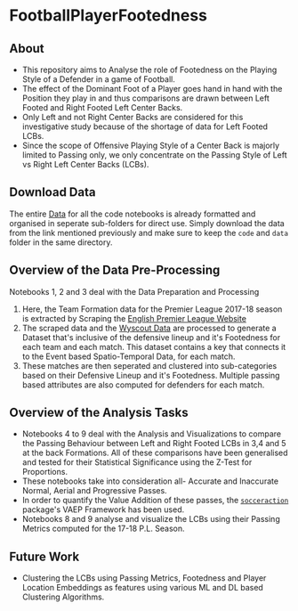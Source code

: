 # FootballPlayerFootedness
## About
- This repository aims to Analyse the role of Footedness on the Playing Style of a Defender in a game of Football.<br>
- The effect of the Dominant Foot of a Player goes hand in hand with the Position they play in and thus comparisons are drawn between Left Footed and Right Footed Left Center Backs. <br>
- Only Left and not Right Center Backs are considered for this investigative study because of the shortage of data for Left Footed LCBs.<br> 
- Since the scope of Offensive Playing Style of a Center Back is majorly limited to Passing only, we only concentrate on the Passing Style of Left vs Right Left Center Backs (LCBs). <br>

## Download Data
The entire [Data](https://drive.google.com/drive/folders/1cp88C71CKapTq6quW3iEsBpck32SrGq6?usp=sharing) for all the code notebooks is already formatted and organised in seperate sub-folders for direct use. Simply download the data from the link mentioned previously and make sure to keep the `code` and `data` folder in the same directory. 

## Overview of the Data Pre-Processing
Notebooks 1, 2 and 3 deal with the Data Preparation and Processing <br>
1. Here, the Team Formation data for the Premier League 2017-18 season is extracted by Scraping the [English Premier League Website](https://www.premierleague.com/match/22342) 
2. The scraped data and the [Wyscout Data](https://figshare.com/collections/Soccer_match_event_dataset/4415000/5) are processed to generate a Dataset that's inclusive of the defensive lineup and it's Footedness for each team and each match. This dataset contains a key that connects it to the Event based Spatio-Temporal Data, for each match.
3. These matches are then seperated and clustered into sub-categories based on their Defensive Lineup and it's Footedness. Multiple passing based attributes are also computed for defenders for each match.

## Overview of the Analysis Tasks
- Notebooks 4 to 9 deal with the Analysis and Visualizations to compare the Passing Behaviour between Left and Right Footed LCBs in 3,4 and 5 at the back Formations. All of these comparisons have been generalised and tested for their Statistical Significance using the Z-Test for Proportions. <br>
- These notebooks take into consideration all- Accurate and Inaccurate Normal, Aerial and Progressive Passes. <br> 
- In order to quantify the Value Addition of these passes, the [`socceraction`](https://github.com/ML-KULeuven/socceraction) package's VAEP Framework has been used. <br>
- Notebooks 8 and 9 analyse and visualize the LCBs using their Passing Metrics computed for the 17-18 P.L. Season.

## Future Work
- Clustering the LCBs using Passing Metrics, Footedness and Player Location Embeddings as features using various ML and DL based Clustering Algorithms.
